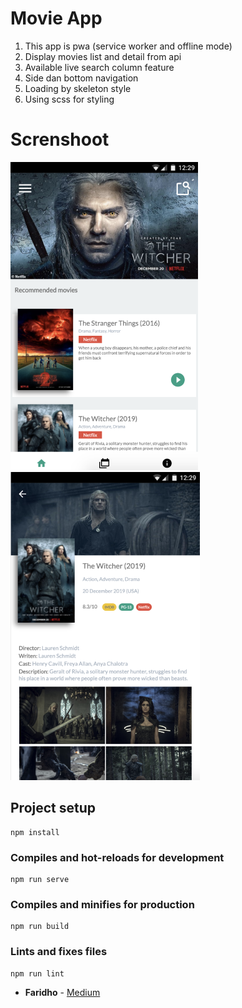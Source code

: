 # Movie App
1. This app is pwa (service worker and offline mode)
2. Display movies list and detail from api
3. Available live search column feature
4. Side dan bottom navigation
5. Loading by skeleton style
6. Using scss for styling

# Screnshoot

![alt_text](images/home-page.png)
![alt_text](images/detail-page.png)

## Project setup
```
npm install
```

### Compiles and hot-reloads for development
```
npm run serve
```

### Compiles and minifies for production
```
npm run build
```

### Lints and fixes files
```
npm run lint
```

* **Faridho** - [Medium](https://medium.com/@faridho)

